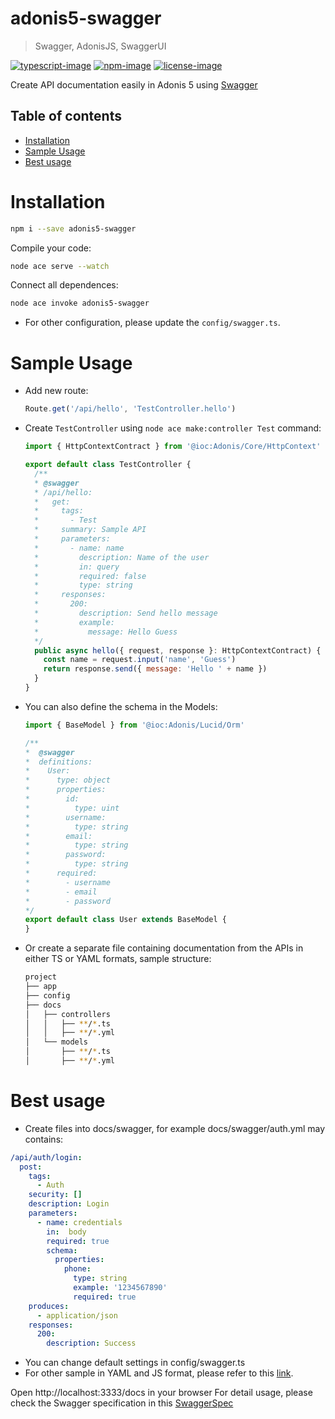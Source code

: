 
# adonis5-swagger
> Swagger, AdonisJS, SwaggerUI

[![typescript-image]][typescript-url] [![npm-image]][npm-url] [![license-image]][license-url]

Create API documentation easily in Adonis 5 using [Swagger](https://swagger.io/specification/)

<!-- START doctoc generated TOC please keep comment here to allow auto update -->
<!-- DON'T EDIT THIS SECTION, INSTEAD RE-RUN doctoc TO UPDATE -->
## Table of contents

- [Installation](#installation)
- [Sample Usage](#sample-usage)
- [Best usage](#best-usage)

<!-- END doctoc generated TOC please keep comment here to allow auto update -->

# Installation
```bash
npm i --save adonis5-swagger
```
Compile your code:
```bash
node ace serve --watch
```
Connect all dependences:
```bash
node ace invoke adonis5-swagger
```
* For other configuration, please update the `config/swagger.ts`.

# Sample Usage
* Add new route:
  ```js
  Route.get('/api/hello', 'TestController.hello')
  ```

* Create `TestController` using `node ace make:controller Test` command:
  ```js
  import { HttpContextContract } from '@ioc:Adonis/Core/HttpContext'
  
  export default class TestController {
    /**
    * @swagger
    * /api/hello:
    *   get:
    *     tags:
    *       - Test
    *     summary: Sample API
    *     parameters:
    *       - name: name
    *         description: Name of the user
    *         in: query
    *         required: false
    *         type: string
    *     responses:
    *       200:
    *         description: Send hello message
    *         example:
    *           message: Hello Guess
    */
    public async hello({ request, response }: HttpContextContract) {
      const name = request.input('name', 'Guess')
      return response.send({ message: 'Hello ' + name })
    }
  }
  ```

* You can also define the schema in the Models:
  ```js
  import { BaseModel } from '@ioc:Adonis/Lucid/Orm'
  
  /** 
  *  @swagger
  *  definitions:
  *    User:
  *      type: object
  *      properties:
  *        id:
  *          type: uint
  *        username:
  *          type: string
  *        email:
  *          type: string
  *        password:
  *          type: string
  *      required:
  *        - username
  *        - email
  *        - password
  */
  export default class User extends BaseModel {
  }
  ```

* Or create a separate file containing documentation from the APIs in either TS or YAML formats, sample structure:
  ```bash
  project
  ├── app
  ├── config 
  ├── docs
  │   ├── controllers
  │   │   ├── **/*.ts
  │   │   ├── **/*.yml
  │   └── models
  │       ├── **/*.ts
  │       ├── **/*.yml
  ```
# Best usage
* Create files into docs/swagger, for example docs/swagger/auth.yml may contains:

```YAML
/api/auth/login:
  post:
    tags:
      - Auth
    security: []
    description: Login
    parameters:
      - name: credentials
        in:  body
        required: true
        schema:
          properties:
            phone:
              type: string
              example: '1234567890'
              required: true
    produces:
      - application/json
    responses:
      200:
        description: Success
```
* You can change default settings in config/swagger.ts
* For other sample in YAML and JS format, please refer to this [link](/sample).

Open http://localhost:3333/docs in your browser
For detail usage, please check the Swagger specification in this [SwaggerSpec](https://swagger.io/specification/)

[typescript-image]: https://img.shields.io/badge/Typescript-294E80.svg?style=for-the-badge&logo=typescript
[typescript-url]:  "typescript"

[npm-image]: https://img.shields.io/npm/v/adonis5-swagger.svg?style=for-the-badge&logo=npm
[npm-url]: https://npmjs.org/package/adonis5-swagger "npm"

[license-image]: https://img.shields.io/npm/l/adonis5-swagger?color=blueviolet&style=for-the-badge
[license-url]: LICENSE.md "license"
